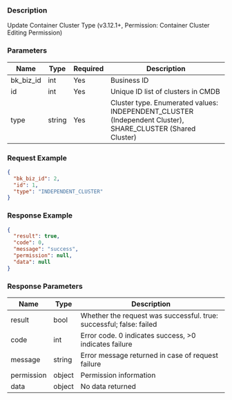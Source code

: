 ### Description

Update Container Cluster Type (v3.12.1+, Permission: Container Cluster Editing Permission)

### Parameters

| Name      | Type   | Required | Description                                                                                                |
|-----------|--------|----------|------------------------------------------------------------------------------------------------------------|
| bk_biz_id | int    | Yes      | Business ID                                                                                                |
| id        | int    | Yes      | Unique ID list of clusters in CMDB                                                                         |
| type      | string | Yes      | Cluster type. Enumerated values: INDEPENDENT_CLUSTER (Independent Cluster), SHARE_CLUSTER (Shared Cluster) |

### Request Example

```json
{
  "bk_biz_id": 2,
  "id": 1,
  "type": "INDEPENDENT_CLUSTER"
}
```

### Response Example

```json
{
  "result": true,
  "code": 0,
  "message": "success",
  "permission": null,
  "data": null
}
```

### Response Parameters

| Name       | Type   | Description                                                         |
|------------|--------|---------------------------------------------------------------------|
| result     | bool   | Whether the request was successful. true: successful; false: failed |
| code       | int    | Error code. 0 indicates success, >0 indicates failure               |
| message    | string | Error message returned in case of request failure                   |
| permission | object | Permission information                                              |
| data       | object | No data returned                                                    |

